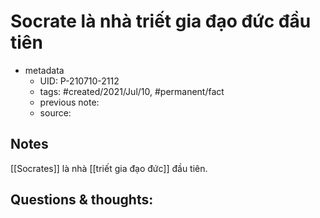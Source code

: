# Socrate là nhà triết gia đạo đức đầu tiên

- metadata
	- UID: P-210710-2112
	- tags: #created/2021/Jul/10, #permanent/fact 
	- previous note: 
	- source: 

## Notes
[[Socrates]] là nhà [[triết gia đạo đức]] đầu tiên.

## Questions & thoughts:

